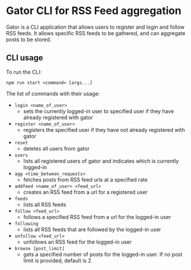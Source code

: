 # Gator CLI for RSS Feed aggregation
Gator is a CLI application that allows users to register and login and follow RSS feeds. It allows specific RSS feeds to be gathered, and can aggregate posts to be stored.

## CLI usage
To run the CLI:

``` npm run start <command> [args...] ```

The list of commands with their usage:
- ``` login <name_of_user> ```
  - sets the currently logged-in user to specified user if they have already registered with gator
- ``` register <name_of_user> ```
  - registers the specified user if they have not already registered with gator
- ``` reset ```
  - deletes all users from gator
- ``` users ```
  - lists all registered users of gator and indicates which is currently logged-in
- ``` agg <time_between_requests> ```
  - fetches posts from RSS feed urls at a specified rate
- ``` addfeed <name_of_user> <feed_url> ```
  - creates an RSS feed from a url for a registered user
- ``` feeds ```
  - lists all RSS feeds
- ``` follow <feed_url> ```
  - follows a specified RSS feed from a url for the logged-in user
- ``` following ```
  - lists all RSS feeds that are followed by the logged-in user
- ``` unfollow <feed_url> ```
  - unfollows an RSS feed for the logged-in user
- ``` browse [post_limit] ```
  - gets a specified number of posts for the logged-in user. If no post limit is provided, default is 2
